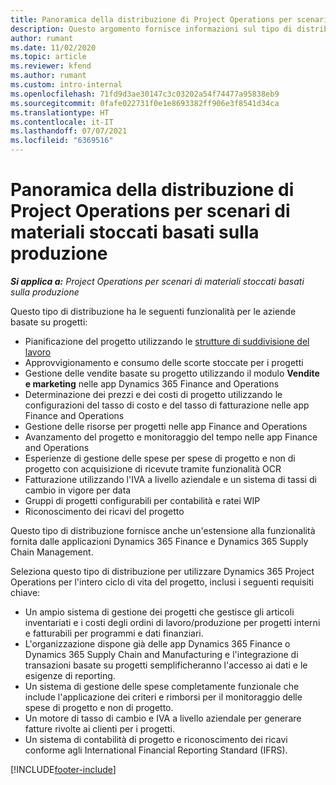```yaml
---
title: Panoramica della distribuzione di Project Operations per scenari di materiali stoccati basati sulla produzione
description: Questo argomento fornisce informazioni sul tipo di distribuzione, Project Operations per scenari di materiali stoccati basati sulla produzione.
author: rumant
ms.date: 11/02/2020
ms.topic: article
ms.reviewer: kfend
ms.author: rumant
ms.custom: intro-internal
ms.openlocfilehash: 71fd9d3ae30147c3c03202a54f74477a95838eb9
ms.sourcegitcommit: 0fafe022731f0e1e8693382ff906e3f8541d34ca
ms.translationtype: HT
ms.contentlocale: it-IT
ms.lasthandoff: 07/07/2021
ms.locfileid: "6369516"
---
```

# <a name="project-operations-for-stockedproduction-based-scenarios-deployment-overview"></a>Panoramica della distribuzione di Project Operations per scenari di materiali stoccati basati sulla produzione

_**Si applica a:** Project Operations per scenari di materiali stoccati basati sulla produzione_


Questo tipo di distribuzione ha le seguenti funzionalità per le aziende basate su progetti:

- Pianificazione del progetto utilizzando le [strutture di suddivisione del lavoro](work-breakdown-structures.md)
- Approvvigionamento e consumo delle scorte stoccate per i progetti
- Gestione delle vendite basate su progetto utilizzando il modulo **Vendite e marketing** nelle app Dynamics 365 Finance and Operations
- Determinazione dei prezzi e dei costi di progetto utilizzando le configurazioni del tasso di costo e del tasso di fatturazione nelle app Finance and Operations
- Gestione delle risorse per progetti nelle app Finance and Operations
- Avanzamento del progetto e monitoraggio del tempo nelle app Finance and Operations
- Esperienze di gestione delle spese per spese di progetto e non di progetto con acquisizione di ricevute tramite funzionalità OCR
- Fatturazione utilizzando l'IVA a livello aziendale e un sistema di tassi di cambio in vigore per data
- Gruppi di progetti configurabili per contabilità e ratei WIP
- Riconoscimento dei ricavi del progetto

Questo tipo di distribuzione fornisce anche un'estensione alla funzionalità fornita dalle applicazioni Dynamics 365 Finance e Dynamics 365 Supply Chain Management.

Seleziona questo tipo di distribuzione per utilizzare Dynamics 365 Project Operations per l'intero ciclo di vita del progetto, inclusi i seguenti requisiti chiave:

- Un ampio sistema di gestione dei progetti che gestisce gli articoli inventariati e i costi degli ordini di lavoro/produzione per progetti interni e fatturabili per programmi e dati finanziari.
- L'organizzazione dispone già delle app Dynamics 365 Finance o Dynamics 365 Supply Chain and Manufacturing e l'integrazione di transazioni basate su progetti semplificheranno l'accesso ai dati e le esigenze di reporting.
- Un sistema di gestione delle spese completamente funzionale che include l'applicazione dei criteri e rimborsi per il monitoraggio delle spese di progetto e non di progetto.
- Un motore di tasso di cambio e IVA a livello aziendale per generare fatture rivolte ai clienti per i progetti.
- Un sistema di contabilità di progetto e riconoscimento dei ricavi conforme agli International Financial Reporting Standard (IFRS).



[!INCLUDE[footer-include](../includes/footer-banner.md)]